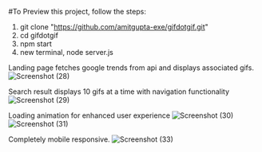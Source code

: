 #To Preview this project, follow the steps:
1. git clone "https://github.com/amitgupta-exe/gifdotgif.git"
2. cd gifdotgif
3. npm start
4. new terminal, node server.js

Landing page fetches google trends from api and displays associated gifs.
![Screenshot (28)](https://user-images.githubusercontent.com/72860177/213105546-dafa9f6b-f338-424e-b091-6c5d937b5266.png)


Search result displays 10 gifs at a time with navigation functionality
![Screenshot (29)](https://user-images.githubusercontent.com/72860177/213105938-ccb3697c-1b85-447a-81c7-68e241533a8f.png)

Loading animation for enhanced user experience
![Screenshot (30)](https://user-images.githubusercontent.com/72860177/213106022-a0a22a00-b607-4376-8415-41ebe7bba193.png)
![Screenshot (31)](https://user-images.githubusercontent.com/72860177/213106045-e20931e5-f8d4-40c6-95f8-e70fe8a57ab6.png)


Completely mobile responsive.
![Screenshot (33)](https://user-images.githubusercontent.com/72860177/213106248-169470c3-5358-4915-8eb0-19eef54287c3.png)

